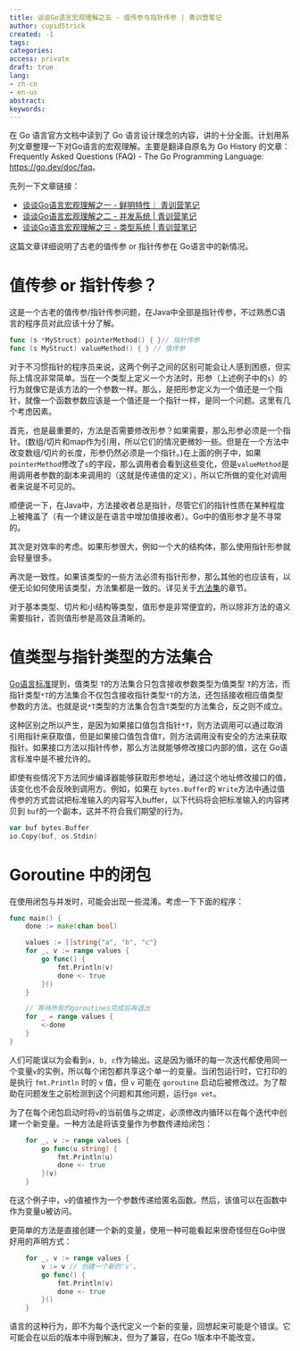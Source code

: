 ```yaml
---
title: 谈谈Go语言宏观理解之五 - 值传参与指针传参 | 青训营笔记
author: cupid5trick
created: -1
tags: 
categories: 
access: private
draft: true
lang:
- zh-cn
- en-us
abstract:
keywords:
---
```


在 Go 语言官方文档中读到了 Go 语言设计理念的内容，讲的十分全面。计划用系列文章整理一下对Go语言的宏观理解。主要是翻译自原名为 Go History 的文章：Frequently Asked Questions (FAQ) - The Go Programming Language: <https://go.dev/doc/faq>。

先列一下文章链接：

  - [谈谈Go语言宏观理解之一 - 鲜明特性｜ 青训营笔记](https://juejin.cn/post/7237065904780574757/)
  - [谈谈Go语言宏观理解之二 - 并发系统 | 青训营笔记](https://juejin.cn/post/7239991117168279610)
  - [谈谈Go语言宏观理解之三 - 类型系统 | 青训营笔记](https://juejin.cn/post/7239987990161653815)

这篇文章详细说明了古老的值传参 or 指针传参在 Go语言中的新情况。

# 值传参 or 指针传参？

这是一个古老的值传参/指针传参问题，在Java中全部是指针传参，不过熟悉C语言的程序员对此应该十分了解。

```Go
func (s *MyStruct) pointerMethod() { }// 指针传参
func (s MyStruct) valueMethod() { } // 值传参
```

对于不习惯指针的程序员来说，这两个例子之间的区别可能会让人感到困惑，但实际上情况非常简单。当在一个类型上定义一个方法时，形参（上述例子中的`s`）的行为就像它是该方法的一个参数一样。那么，是把形参定义为一个值还是一个指针，就像一个函数参数应该是一个值还是一个指针一样，是同一个问题。这里有几个考虑因素。

首先，也是最重要的，方法是否需要修改形参？如果需要，那么形参必须是一个指针。(数组/切片和map作为引用，所以它们的情况更微妙一些。但是在一个方法中改变数组/切片的长度，形参仍然必须是一个指针。)在上面的例子中，如果`pointerMethod`修改了`s`的字段，那么调用者会看到这些变化，但是`valueMethod`是用调用者参数的副本来调用的（这就是传递值的定义），所以它所做的变化对调用者来说是不可见的。

顺便说一下，在Java中，方法接收者总是指针，尽管它们的指针性质在某种程度上被掩盖了（有一个建议是在语言中增加值接收者）。Go中的值形参才是不寻常的。

其次是对效率的考虑。如果形参很大，例如一个大的结构体，那么使用指针形参就会轻量很多。

再次是一致性。如果该类型的一些方法必须有指针形参，那么其他的也应该有，以便无论如何使用该类型，方法集都是一致的。详见关于[方法集](https://go.dev/doc/faq#different_method_sets)的章节。

对于基本类型、切片和小结构等类型，值形参是非常便宜的，所以除非方法的语义需要指针，否则值形参是高效且清晰的。

# 值类型与指针类型的方法集合

[Go语言标准](https://go.dev/ref/spec#Types)提到，值类型 `T`的方法集合只包含接收参数类型为值类型 `T`的方法，而指针类型`*T`的方法集合不仅包含接收指针类型`*T`的方法，还包括接收相应值类型参数的方法。也就是说`*T`类型的方法集合包含`T`类型的方法集合，反之则不成立。

这种区别之所以产生，是因为如果接口值包含指针`*T`，则方法调用可以通过取消引用指针来获取值，但是如果接口值包含值`T`，则方法调用没有安全的方法来获取指针。如果接口方法以指针传参，那么方法就能够修改接口内部的值，这在 Go语言标准中是不被允许的。

即使有些情况下方法同步编译器能够获取形参地址，通过这个地址修改接口的值，该变化也不会反映到调用方。例如，如果在 `bytes.Buffer`的 `Write`方法中通过值传参的方式尝试把标准输入的内容写入buffer，以下代码将会把标准输入的内容拷贝到 `buf`的一个副本，这并不符合我们期望的行为。

```Go
var buf bytes.Buffer
io.Copy(buf, os.Stdin)
```

# Goroutine 中的闭包

在使用闭包与并发时，可能会出现一些混淆。考虑一下下面的程序：

```Go
func main() {
    done := make(chan bool)

    values := []string{"a", "b", "c"}
    for _, v := range values {
        go func() {
            fmt.Println(v)
            done <- true
        }()
    }

    // 等待所有的goroutines完成后再退出
    for _ = range values {
        <-done
    }
}
```

人们可能误以为会看到`a, b, c`作为输出。这是因为循环的每一次迭代都使用同一个变量`v`的实例，所以每个闭包都共享这个单一的变量。当闭包运行时，它打印的是执行 `fmt.Println` 时的 `v` 值，但 `v` 可能在 `goroutine` 启动后被修改过。为了帮助在问题发生之前检测到这个问题和其他问题，运行`go vet`。

为了在每个闭包启动时将`v`的当前值与之绑定，必须修改内循环以在每个迭代中创建一个新变量。一种方法是将该变量作为参数传递给闭包：

```Go
    for _, v := range values {
        go func(u string) {
            fmt.Println(u)
            done <- true
        }(v)
    }
```

在这个例子中，`v`的值被作为一个参数传递给匿名函数。然后，该值可以在函数中作为变量u被访问。

更简单的方法是直接创建一个新的变量，使用一种可能看起来很奇怪但在Go中很好用的声明方式：

```Go
    for _, v := range values {
        v := v // 创建一个新的'v'。
        go func() {
            fmt.Println(v)
            done <- true
        }()
    }
```

语言的这种行为，即不为每个迭代定义一个新的变量，回想起来可能是个错误。它可能会在以后的版本中得到解决，但为了兼容，在Go 1版本中不能改变。

